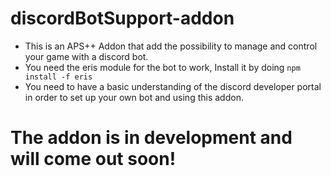 # discordBotSupport-addon
- This is an APS++ Addon that add the possibility to manage and control your game with a discord bot.
- You need the eris module for the bot to work, Install it by doing `npm install -f eris`
- You need to have a basic understanding of the discord developer portal in order to set up your own bot and using this addon.
# The addon is in development and will come out soon!
